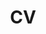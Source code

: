 ---
layout: default
permalink: /assets/pdf/
title: CV
nav: true
nav_order: 4
redirect_to: cv_2024.pdf
---